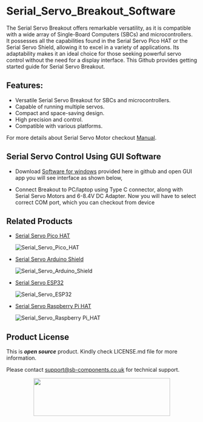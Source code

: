 # Serial_Servo_Breakout_Software

<!--
<img src= "" />
-->

The Serial Servo Breakout offers remarkable versatility, as it is compatible with a wide array of Single-Board Computers (SBCs) and microcontrollers. It possesses all the capabilities found in the Serial Servo Pico HAT or the Serial Servo Shield, allowing it to excel in a variety of applications. Its adaptability makes it an ideal choice for those seeking powerful servo control without the need for a display interface.
This Github provides getting started guide for Serial Servo Breakout.

## Features:
- Versatile Serial Servo Breakout for SBCs and microcontrollers.
- Capable of running multiple servos.
- Compact and space-saving design.
- High precision and control.
- Compatible with various platforms.

For more details about Serial Servo Motor checkout [Manual]().

## Serial Servo Control Using GUI Software
- Download [Software for windows](https://github.com/sbcshop/Serial_Servo_Breakout_Software/tree/main/SB-SERIAL-SERVO%20Software) provided here in github and open GUI app you will see interface as shown below,
  <img src="" width="" height="" />
  
- Connect Breakout to PC/laptop using Type C connector, along with Serial Servo Motors and 6-8.4V DC Adapter. Now you will have to select correct COM port, which you can checkout from device

## Related Products  

  * [Serial Servo Pico HAT](https://shop.sb-components.co.uk/products/serial-servo-hat-for-pico?_pos=5&_sid=8d954c383&_ss=r)

    ![Serial_Servo_Pico_HAT](https://shop.sb-components.co.uk/cdn/shop/files/SerialServoPicoHAT.jpg?v=1698412993&width=150)
    
  * [Serial Servo Arduino Shield](https://shop.sb-components.co.uk/products/serial-servo-arduino-shield?_pos=4&_sid=8d954c383&_ss=r)

    ![Serial_Servo_Arduino_Shield](https://shop.sb-components.co.uk/cdn/shop/files/servomotoron.jpg?v=1698413149&width=150)

  * [Serial Servo ESP32](https://shop.sb-components.co.uk/products/serial-servo-based-on-esp32?_pos=6&_sid=8d954c383&_ss=r)

    ![Serial_Servo_ESP32](https://shop.sb-components.co.uk/cdn/shop/files/SerialServobasedonESP32.jpg?v=1698412841&width=150)
    
  * [Serial Servo Raspberry Pi HAT](https://shop.sb-components.co.uk/products/serial-servo-hat-for-raspberry-pi?_pos=7&_sid=8d954c383&_ss=r)

    ![Serial_Servo_Raspberry Pi_HAT](https://shop.sb-components.co.uk/cdn/shop/files/SerialServoRaspberryPiHAT.jpg?v=1698412485&width=150)



## Product License

This is ***open source*** product. Kindly check LICENSE.md file for more information.

Please contact support@sb-components.co.uk for technical support.
<p align="center">
  <img width="360" height="100" src="https://cdn.shopify.com/s/files/1/1217/2104/files/Logo_sb_component_3.png?v=1666086771&width=300">
</p>
